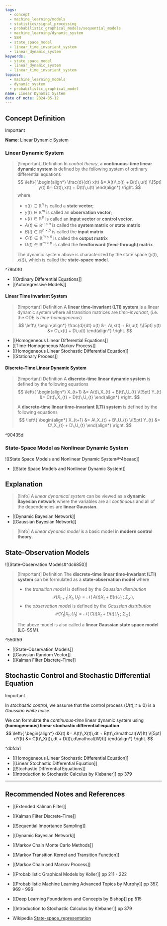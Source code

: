 ```yaml
---
tags:
  - concept
  - machine_learning/models
  - statistics/signal_processing
  - probabilistic_graphical_models/sequential_models
  - machine_learning/dynamic_system
  - SSM
  - state_space_model
  - linear_time_invariant_system
  - linear_dynamic_system
keywords:
  - state_space_model
  - linear_dynamic_system
  - linear_time_invariant_system
topics:
  - machine_learning_models
  - dynamic_system
  - probabilistic_graphical_model
name: Linear Dynamic System
date of note: 2024-05-12
---
```


## Concept Definition

>[!important]
>**Name**: Linear Dynamic System

### Linear Dynamic System

>[!important] Definition
>In *control theory*, a **continuous-time linear dynamic system** is defined by the following system of ordinary differential equations
>$$
>\left\{
>\begin{align*}
> \frac{d}{dt} x(t) &= A(t)\,x(t) + B(t)\,u(t) \\[5pt]
> y(t) &= C(t)\,x(t) + D(t)\,u(t)
>\end{align*} \right.
>$$
>where
>- $x(t) \in \mathbb{R}^{n}$ is called a **state vector**;
>- $y(t) \in \mathbb{R}^{m}$ is called an **observation vector**;
>- $u(t) \in \mathbb{R}^{p}$ is called an **input vector** or **control vector**.
>- $A(t) \in \mathbb{R}^{n\times n}$ is called the **system matrix** or **state matrix**
>- $B(t) \in \mathbb{R}^{n\times p}$ is called the **input matrix**
>- $C(t) \in \mathbb{R}^{m\times n}$ is called the **output matrix**
>- $D(t) \in \mathbb{R}^{m\times p}$ is called the **feedforward (feed-through) matrix**
>  
>The dynamic system above is characterized by the state space $(y(t), x(t))$, which is called the **state-space model**.

^78b0f0

- [[Ordinary Differential Equations]]
- [[Autoregressive Models]]

#### Linear Time Invariant System

>[!important] Definition
>A **linear time-invariant (LTI) system** is a linear dynamic system where all transition matrices are *time-invariant*, (i.e. the ODE is *time-homogeneous*)
>$$
>\left\{
>\begin{align*}
> \frac{d}{dt} x(t) &= A\,x(t) + B\,u(t) \\[5pt]
> y(t) &= C\,x(t) + D\,u(t)
>\end{align*} \right.
>$$


- [[Homogeneous Linear Differential Equations]]
- [[Time-Homogeneous Markov Process]]
- [[Homogeneous Linear Stochastic Differential Equation]]
- [[Stationary Process]]

#### Discrete-Time Linear Dynamic System

>[!important] Definition
>A **discrete-time linear dynamic system** is defined by the following equations
>$$
>\left\{
>\begin{align*}
> X_{t+1} &= A(t)\,X_{t} + B(t)\,U_{t} \\[5pt]
> Y_{t} &= C(t)\,X_{t} + D(t)\,U_{t}
>\end{align*} \right.
>$$
>
>A **discrete-time linear time-invariant (LTI) system**  is defined by the following equations
>$$
>\left\{
>\begin{align*}
> X_{t+1} &= A\,X_{t} + B\,U_{t} \\[5pt]
> Y_{t} &= C\,X_{t} + D\,U_{t}
>\end{align*} \right.
>$$

^90435d


### State-Space Model as Nonlinear Dynamic System

![[State Space Models and Nonlinear Dynamic System#^4beaac]]

- [[State Space Models and Nonlinear Dynamic System]]




## Explanation

>[!info]
>A *linear dynamical system* can be viewed as a **dynamic Bayesian network** where the variables are all *continuous* and all of the dependencies are **linear Gaussian**.

- [[Dynamic Bayesian Network]]
- [[Gaussian Bayesian Network]]

>[!info]
>A *linear dynamic model* is a basic model in **modern control theory**.


## State-Observation Models

![[State-Observation Models#^dc6850]]

>[!important] Definition
>The **discrete-time linear time-invariant (LTI) system** can be formulated as a **state-observation model** where
>- the *transition model* is defined by the *Gaussian distribution* $$\mathcal{P}(X_{t+1} | X_{t}, \,U_{t}) = \mathcal{N}(\,A(t) X_{t} + B(t) U_{t}\;;\;  \Sigma_{X}\,),$$
>- the *observation model* is defined by the *Gaussian distribution* $$\mathcal{P}(Y_{t} | X_{t},\, U_{t}) = \mathcal{N}(\,C(t) X_{t} + D(t) U_{t}\;;\;  \Sigma_{O}\,).$$
>  
>The above model is also called a **linear Gaussian state space model (LG-SSM)**.  

^550f59


- [[State-Observation Models]]
- [[Gaussian Random Vector]]
- [[Kalman Filter Discrete-Time]]

## Stochastic Control and Stochastic Differential Equation

>[!important] 
>In *stochastic control*, we assume that the control process $(U(t), t\ge 0)$ is a *Gaussian white noise*. 
>
>We can formulate the *continuous-time* linear dynamic system using **(homogeneous) linear stochastic differential equation**
>$$
>\left\{
>\begin{align*}
> dX(t) &= A(t)\,X(t)\,dt + B(t)\,d\mathcal{W}(t) \\[5pt]
> dY(t) &= C(t)\,X(t)\,dt + D(t)\,d\mathcal{W}(t)
>\end{align*} \right.
>$$

^dbfda1

- [[Homogeneous Linear Stochastic Differential Equation]]
- [[Linear Stochastic Differential Equation]]
- [[Stochastic Differential Equations]]
- [[Introduction to Stochastic Calculus by Klebaner]] pp 379





-----------
##  Recommended Notes and References


- [[Extended Kalman Filter]]
- [[Kalman Filter Discrete-Time]]
- [[Sequential Importance Sampling]]


- [[Dynamic Bayesian Network]]
- [[Markov Chain Monte Carlo Methods]]
- [[Markov Transition Kernel and Transition Function]]
- [[Markov Chain and Markov Process]]

- [[Probabilistic Graphical Models by Koller]] pp 211 - 222
- [[Probabilistic Machine Learning Advanced Topics by Murphy]] pp 357, 969 - 996
- [[Deep Learning Foundations and Concepts by Bishop]] pp 515
- [[Introduction to Stochastic Calculus by Klebaner]] pp 379
- Wikipedia [State-space_representation](https://en.wikipedia.org/wiki/State-space_representation)